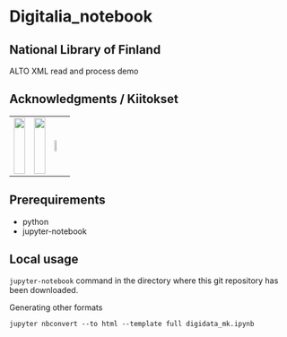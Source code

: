 # Digitalia_notebook

## National Library of Finland

ALTO XML read and process demo


## Acknowledgments / Kiitokset

<table><tr><td>
<img src="https://blogs.helsinki.fi/digitalia/files/2018/10/sosiaali_fi_90p.jpg" style="height:100px;width:100%">
    </td><td>
<img src="https://blogs.helsinki.fi/digitalia/files/2018/10/fi_EU_rgb_90p.jpg" style="height:100px;width:100%">
    </td><td>
<img src="https://blogs.helsinki.fi/digitalia/files/2015/10/digitalia_pien_512.png" style="width:30%;">
</td></td></tr></table>

## Prerequirements

* python   
* jupyter-notebook


## Local usage

```jupyter-notebook``` command in the directory where this git repository has been downloaded.


Generating other formats

``` jupyter nbconvert --to html --template full digidata_mk.ipynb ```



